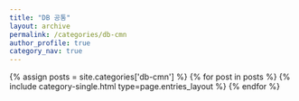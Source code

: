```yaml
---
title: "DB 공통"
layout: archive
permalink: /categories/db-cmn
author_profile: true
category_nav: true
---
```

{% assign posts = site.categories['db-cmn'] %}
{% for post in posts %} {% include category-single.html type=page.entries_layout %} {% endfor %}